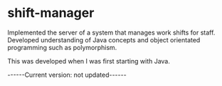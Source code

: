 # shift-manager
Implemented the server of a system that manages work shifts for staff. Developed understanding of Java concepts and object orientated programming such as polymorphism. 

This was developed when I was first starting with Java.

------Current version: not updated------
